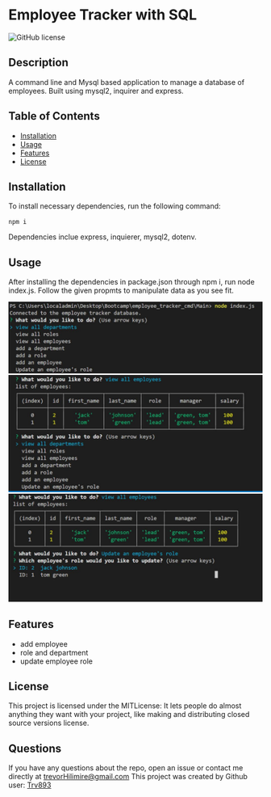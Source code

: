 # Employee Tracker with SQL 

![GitHub license](https://img.shields.io/badge/license-MITL-blue.svg)

## Description

A command line and Mysql based application to manage a database of employees. Built using mysql2, inquirer and express.

## Table of Contents

* [Installation](#installation) 
* [Usage](#usage) 
* [Features](#features) 
* [License](#license) 


## Installation
To install necessary dependencies, run the following command:
  ```
  npm i
  ```

  Dependencies inclue express, inquierer, mysql2, dotenv.

## Usage

After installing the dependencies in package.json through npm i, run node index.js. Follow the given propmts to manipulate data as you see fit.

![Example](./ex1.JPG)
![Example](./ex2.JPG)
![Example](./ex3.JPG)

## Features

- add employee
- role and department
- update employee role


## License
This project is licensed under the MITLicense: It lets people do almost anything they want with your project, like making and distributing closed source versions license.


## Questions

If you have any questions about the repo, open an issue or contact me directly at trevorHilimire@gmail.com
This project was created by Github user: [Trv893](https://github.com/trv893/)
